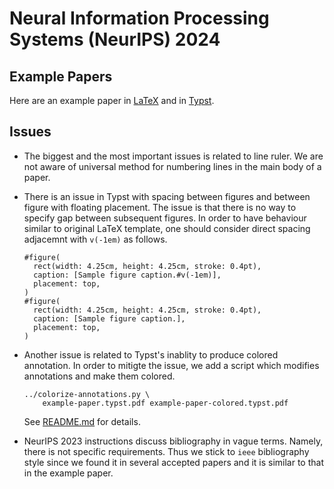 # Neural Information Processing Systems (NeurIPS) 2024

## Example Papers

Here are an example paper in [LaTeX][1] and in [Typst][2].

## Issues

- The biggest and the most important issues is related to line ruler. We are
  not aware of universal method for numbering lines in the main body of a
  paper.

- There is an issue in Typst with spacing between figures and between figure
  with floating placement. The issue is that there is no way to specify gap
  between subsequent figures. In order to have behaviour similar to original
  LaTeX template, one should consider direct spacing adjacemnt with `v(-1em)`
  as follows.

  ```typst
  #figure(
    rect(width: 4.25cm, height: 4.25cm, stroke: 0.4pt),
    caption: [Sample figure caption.#v(-1em)],
    placement: top,
  )
  #figure(
    rect(width: 4.25cm, height: 4.25cm, stroke: 0.4pt),
    caption: [Sample figure caption.],
    placement: top,
  )
  ```

- Another issue is related to Typst's inablity to produce colored annotation.
  In order to mitigte the issue, we add a script which modifies annotations and
  make them colored.

  ```shell
  ../colorize-annotations.py \
      example-paper.typst.pdf example-paper-colored.typst.pdf
  ```

  See [README.md][3] for details.

- NeurIPS 2023 instructions discuss bibliography in vague terms. Namely, there
  is not specific requirements. Thus we stick to `ieee` bibliography style
  since we found it in several accepted papers and it is similar to that in the
  example paper.

[1]: example-paper.latex.pdf
[2]: example-paper.typst.pdf
[3]: ../#colored-annotations
